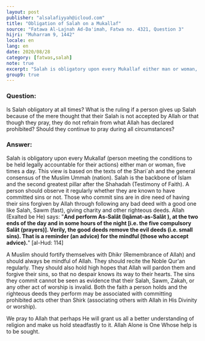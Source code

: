 ```yaml
---
layout: post
publisher: "alsalafiyyah@icloud.com"
title: "Obligation of Salah on a Mukallaf"
source: "Fatawa Al-Lajnah Ad-Da'imah, Fatwa no. 4321, Question 3"
hijri: "Muharram 9, 1442"
locale: en
lang: en
date: 2020/08/28
category: [fatwas,salah]
note: true
excerpt: "Salah is obligatory upon every Mukallaf either man or woman, five times a day."
group9: true
---
```


### Question: 

Is Salah obligatory at all times? What is the ruling if a person gives up Salah because of the mere thought that their Salah is not accepted by Allah or that though they pray, they do not refrain from what Allah has declared prohibited? Should they continue to pray during all circumstances?

### Answer:

Salah is obligatory upon every Mukallaf (person meeting the conditions to be held legally accountable for their actions) either man or woman, five times a day. This view is based on the texts of the Shari`ah and the general consensus of the Muslim Ummah (nation). Salah is the backbone of Islam and the second greatest pillar after the Shahadah (Testimony of Faith). A person should observe it regularly whether they are known to have committed sins or not. Those who commit sins are in dire need of having their sins forgiven by Allah through following any bad deed with a good one like Salah, Sawm (fast), giving charity and other righteous deeds. Allah (Exalted be He) says: "**And perform As-Salât (Iqâmat-as-Salât ), at the two ends of the day and in some hours of the night [i.e. the five compulsory Salât (prayers)]. Verily, the good deeds remove the evil deeds (i.e. small sins). That is a reminder (an advice) for the mindful (those who accept advice).**" [al-Hud: 114]

A Muslim should fortify themselves with Dhikr (Remembrance of Allah) and should always be mindful of Allah. They should recite the Noble Qur'an regularly. They should also hold high hopes that Allah will pardon them and forgive their sins, so that no despair knows its way to their hearts. The sins they commit cannot be seen as evidence that their Salah, Sawm, Zakah, or any other act of worship is invalid. Both the faith a person holds and the righteous deeds they perform may be associated with committing prohibited acts other than Shirk (associating others with Allah in His Divinity or worship). 

We pray to Allah that perhaps He will grant us all a better understanding of religion and make us hold steadfastly to it. Allah Alone is One Whose help is to be sought.
